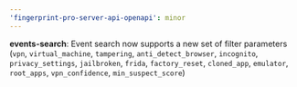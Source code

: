 ```yaml
---
'fingerprint-pro-server-api-openapi': minor
---
```


**events-search**: Event search now supports a new set of filter parameters (`vpn`, `virtual_machine`, `tampering`, `anti_detect_browser`, `incognito`, `privacy_settings`, `jailbroken`, `frida`, `factory_reset`, `cloned_app`, `emulator`, `root_apps`, `vpn_confidence`, `min_suspect_score`)
